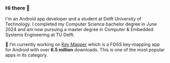 ### Hi there 👋

I'm an Android app developer and a student at Delft University of Technology. I completed my Computer Science bachelor degree in June 2024 and am now pursuing a master degree in Computer & Embedded Systems Engineering at TU Delft.

🔭 I’m currently working on [Key Mapper](https://github.com/keymapperorg/KeyMapper) which is a FOSS key-mapping app for Android with over **6.5 million** downloads. This is one of the most popular apps in its category.
